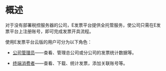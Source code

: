 # 概述

对于没有部署税控服务器的公司，E发票平台提供全托管服务，使公司只需在E发票平台上注册账号，即可完成发票开具流程。

使用E发票平台云版的用户可分为以下角色：

- [公司管理员](/documents/使用指南/公司管理员)——查看、管理总公司或分公司的发票统计数据等。


- [终端消费者](/documents/使用指南/终端消费者)——查看、下载、统计发票，添加关联账号等。
